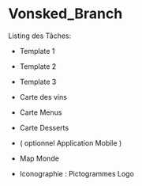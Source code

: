 # Vonsked_Branch

Listing des Tâches:

- Template 1 
- Template 2
- Template 3
- Carte des vins 
- Carte Menus
- Carte Desserts
- ( optionnel Application Mobile )


- Map Monde
- Iconographie :
Pictogrammes
Logo


